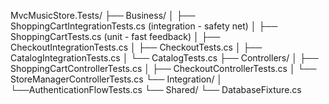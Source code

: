 
MvcMusicStore.Tests/
├── Business/
│   ├── ShoppingCartIntegrationTests.cs  (integration - safety net)
│   ├── ShoppingCartTests.cs             (unit - fast feedback)
│   ├── CheckoutIntegrationTests.cs
│   ├── CheckoutTests.cs
│   ├── CatalogIntegrationTests.cs
│   └── CatalogTests.cs
├── Controllers/
│   ├── ShoppingCartControllerTests.cs
│   ├── CheckoutControllerTests.cs
│   └── StoreManagerControllerTests.cs
└── Integration/
│   └──AuthenticationFlowTests.cs
└── Shared/
    └── DatabaseFixture.cs